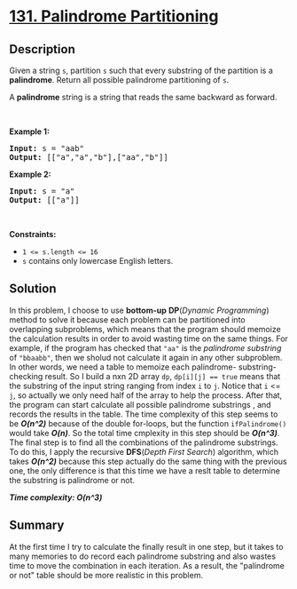# [131. Palindrome Partitioning](https://leetcode.com/problems/palindrome-partitioning/)

## Description

<div class="content__u3I1 question-content__JfgR"><div><p>Given a string <code>s</code>, partition <code>s</code> such that every substring of the partition is a <strong>palindrome</strong>. Return all possible palindrome partitioning of <code>s</code>.</p>

<p>A <strong>palindrome</strong> string is a string that reads the same backward as forward.</p>

<p>&nbsp;</p>
<p><strong>Example 1:</strong></p>
<pre><strong>Input:</strong> s = "aab"
<strong>Output:</strong> [["a","a","b"],["aa","b"]]
</pre><p><strong>Example 2:</strong></p>
<pre><strong>Input:</strong> s = "a"
<strong>Output:</strong> [["a"]]
</pre>
<p>&nbsp;</p>
<p><strong>Constraints:</strong></p>

<ul>
	<li><code>1 &lt;= s.length &lt;= 16</code></li>
	<li><code>s</code> contains only lowercase English letters.</li>
</ul>
</div></div>

## Solution
In this problem, I choose to use **bottom-up** **DP**(_Dynamic Programming_) method to solve it because each problem can be partitioned into overlapping subproblems, which means that the program should memoize the calculation results in order to avoid wasting time on the same things.  For example, if the program has checked that `"aa"` is the _palindrome substring_ of `"bbaabb"`, then we sholud not calculate it again in any other subproblem.
In other words, we need a table to memoize each palindrome- substring-checking result. So I build a nxn 2D array `dp`, `dp[i][j] == true` means that the substring of the input string ranging from index `i` to `j`. Notice that `i` <= `j`, so actually we only need half of the array to help the process. After that, the program can start calculate all possible palindrome substrings , and records the results in the table. The time complexity of this step seems to be _**O(n^2)**_ because of the double for-loops, but the function `ifPalindrome()` would take _**O(n)**_. So the total time cmplexity in this step should be _**O(n^3)**_.
The final step is to find all the combinations of the palindrome substrings. To do this, I apply the recursive **DFS**(_Depth First Search_) algorithm, which takes _**O(n^2)**_ because this step actually do the same thing with the previous one, the only difference is that this time we have a reslt table to determine the substring is palindrome or not.

_**Time complexity: O(n^3)**_

## Summary
At the first time I try to calculate the finally result in one step, but it takes to many memories to do record each palindrome substring and also wastes time to move the combination in each iteration. As a result, the "palindrome or not" table should be more realistic in this problem.  
